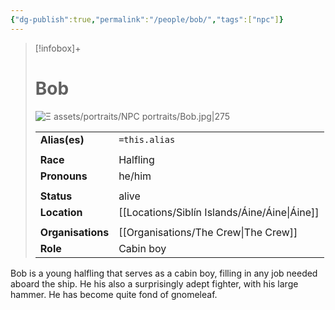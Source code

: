 ```yaml
---
{"dg-publish":true,"permalink":"/people/bob/","tags":["npc"]}
---
```


> [!infobox]+
> 
> # Bob
> ![Ξ assets/portraits/NPC portraits/Bob.jpg|275](/img/user/%CE%9E%20assets/portraits/NPC%20portraits/Bob.jpg)
> 
> | | |
> | --- | --- |
> | **Alias(es)** | `=this.alias` |
> | | | 
> | **Race** | Halfling |
> | **Pronouns** | he/him |
> | | | 
> | **Status** | alive | 
> | **Location** | [[Locations/Siblín Islands/Áine/Áine\|Áine]] |
> | | | 
> | **Organisations** | [[Organisations/The Crew\|The Crew]] |
> | **Role** | Cabin boy |

Bob is a young halfling that serves as a cabin boy, filling in any job needed aboard the ship. He his also a surprisingly adept fighter, with his large hammer. He has become quite fond of gnomeleaf. 